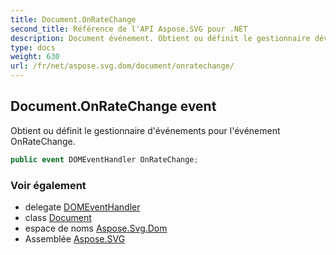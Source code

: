 ```yaml
---
title: Document.OnRateChange
second_title: Référence de l'API Aspose.SVG pour .NET
description: Document événement. Obtient ou définit le gestionnaire dévénements pour lévénement OnRateChange.
type: docs
weight: 630
url: /fr/net/aspose.svg.dom/document/onratechange/
---
```

## Document.OnRateChange event

Obtient ou définit le gestionnaire d'événements pour l'événement OnRateChange.

```csharp
public event DOMEventHandler OnRateChange;
```

### Voir également

* delegate [DOMEventHandler](../../../aspose.svg.dom.events/domeventhandler/)
* class [Document](../)
* espace de noms [Aspose.Svg.Dom](../../document/)
* Assemblée [Aspose.SVG](../../../)


